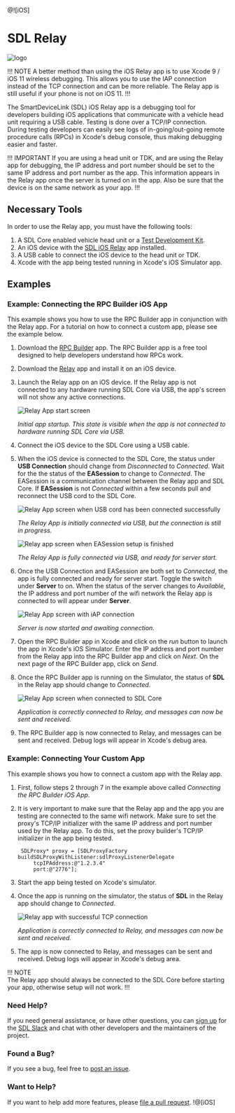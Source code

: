 @![iOS]
# SDL Relay

![logo](assets/AppIcon.png)

!!! NOTE
A better method than using the iOS Relay app is to use Xcode 9 / iOS 11 wireless debugging. This allows you to use the IAP connection instead of the TCP connection and can be more reliable. The Relay app is still useful if your phone is not on iOS 11.
!!!

The SmartDeviceLink (SDL) iOS Relay app is a debugging tool for developers building iOS applications that communicate with a vehicle head unit requiring a USB cable. Testing is done over a TCP/IP connection. During testing developers can easily see logs of in-going/out-going remote procedure calls (RPCs) in Xcode's debug console, thus making debugging easier and faster.

!!! IMPORTANT
If you are using a head unit or TDK, and are using the Relay app for debugging, the IP address and port number should be set to the same IP address and port number as the app. This information appears in the Relay app once the server is turned on in the app. Also be sure that the device is on the same network as your app.
!!!

## Necessary Tools
In order to use the Relay app, you must have the following tools:

1. A SDL Core enabled vehicle head unit or a [Test Development Kit](https://developer.ford.com/pages/hardware#toc0).
2. An iOS device with the [SDL iOS Relay](https://github.com/smartdevicelink/relay_app_ios) app installed.
3. A USB cable to connect the iOS device to the head unit or TDK.
4. Xcode with the app being tested running in Xcode's iOS Simulator app.

## Examples
### Example: Connecting the RPC Builder iOS App
This example shows you how to use the RPC Builder app in conjunction with the Relay app. For a tutorial on how to connect a custom app, please see the example below.  

1. Download the [RPC Builder](https://github.com/smartdevicelink/rpc_builder_app_ios) app. The RPC Builder app is a free tool designed to help developers understand how RPCs work.
2. Download the [Relay](https://github.com/smartdevicelink/relay_app_ios) app and install it on an iOS device.  
3. Launch the Relay app on an iOS device. If the Relay app is not connected to any hardware running SDL Core via USB, the app's screen will not show any active connections.

    ![Relay App start screen](./assets/Start.png)

    *Initial app startup. This state is visible when the app is not connected to hardware running SDL Core via USB.*
4. Connect the iOS device to the SDL Core using a USB cable.
5. When the iOS device is connected to the SDL Core, the status under **USB Connection** should change from *Disconnected* to *Connected*. Wait for the the status of the **EASession** to change to *Connected*. The EASession is a communication channel between the Relay app and SDL Core. If **EASession** is not *Connected* within a few seconds pull and reconnect the USB cord to the SDL Core.

    ![Relay App screen when USB cord has been connected successfully](./assets/USBConnected.png)

    *The Relay App is initially connected via USB, but the connection is still in progress.*

    ![Relay app screen when EASession setup is finished](./assets/EASessionConnected.png)

    *The Relay App is fully connected via USB, and ready for server start.*  
6. Once the USB Connection and EASession are both set to *Connected*, the app is fully connected and ready for server start. Toggle the switch under **Server** to on. When the status of the server changes to *Available*, the IP address and port number of the wifi network the Relay app is connected to will appear under **Server**.

    ![Relay App screen with iAP connection](./assets/ServerStarted.png)

    *Server is now started and awaiting connection.*
7. Open the RPC Builder app in Xcode and click on the *run* button to launch the app in Xcode's iOS Simulator. Enter the IP address and port number from the Relay app into the RPC Builder app and click on *Next*. On the next page of the RPC Builder app, click on *Send*.
8. Once the RPC Builder app is running on the Simulator, the status of **SDL** in the Relay app should change to *Connected*.

    ![Relay App screen when connected to SDL Core](./assets/TCPConnected.png)

    *Application is correctly connected to Relay, and messages can now be sent and received.*  
9. The RPC Builder app is now connected to Relay, and messages can be sent and received. Debug logs will appear in Xcode's debug area.

### Example: Connecting Your Custom App
This example shows you how to connect a custom app with the Relay app.  

1. First, follow steps 2 through 7 in the example above called *Connecting the RPC Builder iOS App*.
2. It is very important to make sure that the Relay app and the app you are testing are connected to the same wifi network. Make sure to set the proxy's TCP/IP initializer with the same IP address and port number used by the Relay app. To do this, set the proxy builder's TCP/IP initializer in the app being tested.   

        SDLProxy* proxy = [SDLProxyFactory buildSDLProxyWithListener:sdlProxyListenerDelegate
            tcpIPAddress:@"1.2.3.4"
            port:@"2776"];

3. Start the app being tested on Xcode's simulator.
4. Once the app is running on the simulator, the status of **SDL** in the Relay app should change to *Connected*.

    ![Relay app with successful TCP connection](./assets/TCPConnected.png)

    *Application is correctly connected to Relay, and messages can now be sent and received.*  
5. The app is now connected to Relay, and messages can be sent and received. Debug logs will appear in Xcode's debug area.

!!! NOTE  
The Relay app should always be connected to the SDL Core before starting your app, otherwise setup will not work. 
!!!

### Need Help?
If you need general assistance, or have other questions, you can [sign up](http://sdlslack.herokuapp.com) for the [SDL Slack](https://smartdevicelink.slack.com/) and chat with other developers and the maintainers of the project.

### Found a Bug?
If you see a bug, feel free to [post an issue](https://github.com/smartdevicelink/relay_app_ios/issues/new).

### Want to Help?
If you want to help add more features, please [file a pull request](https://github.com/smartdevicelink/relay_app_ios/compare).
!@[iOS]
